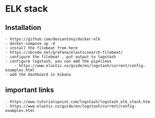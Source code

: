 # ELK stack

## Installation 
    - https://github.com/deviantony/docker-elk
    - docker-compose up -d
    - install the filebeat from here
    - https://sbcode.net/grafana/elasticsearch-filebeat/
    - configure the filebeat , put output to logstash
    - configure logstash, you can add the pipelines
        - https://www.elastic.co/guide/en/logstash/current/config-examples.html
    - add the dashboard in kibana

## important links
    - https://www.tutorialspoint.com/logstash/logstash_elk_stack.htm
    - https://www.elastic.co/guide/en/logstash/current/config-examples.html